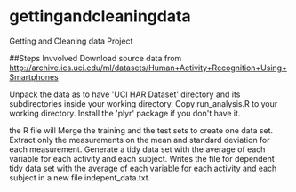 # gettingandcleaningdata
Getting and Cleaning data Project

##Steps Invvolved
Download source data from http://archive.ics.uci.edu/ml/datasets/Human+Activity+Recognition+Using+Smartphones


Unpack the data as to have 'UCI HAR Dataset' directory and its subdirectories inside your working directory.
Copy run_analysis.R to your working directory.
Install the 'plyr' package if you don't have it.

the R file will
Merge the training and the test sets to create one data set.
Extract only the measurements on the mean and standard deviation for each measurement.
Generate a tidy data set with the average of each variable for each activity and each subject.
Writes the file for dependent tidy data set with the average of each variable for each activity and each subject in a new file indepent_data.txt.
